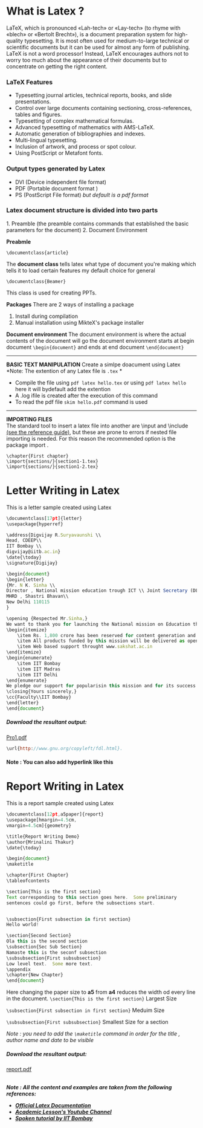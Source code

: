 <h1>What is Latex ?</h1>

LaTeX, which is pronounced «Lah-tech» or «Lay-tech» (to rhyme with «blech» or «Bertolt Brecht»),
is a document preparation system for high-quality typesetting. It is most often used for medium-to-large technical or 
scientific documents but it can be used for almost any form of publishing.
LaTeX is not a word processor! Instead, LaTeX encourages authors not to worry too much about the appearance of their documents 
but to concentrate on getting the right content.

<h3>LaTeX Features</h3>

- Typesetting journal articles, technical reports, books, and slide presentations.
- Control over large documents containing sectioning, cross-references, tables and figures.
- Typesetting of complex mathematical formulas.
- Advanced typesetting of mathematics with AMS-LaTeX.
- Automatic generation of bibliographies and indexes.
- Multi-lingual typesetting.
- Inclusion of artwork, and process or spot colour.
- Using PostScript or Metafont fonts.

<h3>Output types generated by Latex</h3>

- DVI (Device independent file format)
- PDF (Portable document format )
- PS  (PostScript File format)
*but default is a pdf format*

<h3>Latex document structure is divided into two parts</h3>
1. Preamble (the preamble contains commands that established the basic parameters for the document)
2. Document Environment

**Preabmle**

```
\documentclass{article}
```
 The **document class** tells latex what type of document you're making which tells it to load  certain features my default choice for general
 
```
\documentclass{Beamer}
```
This class is used for creating PPTs.

**Packages**
There are 2 ways of installing a package
1. Install during compilation 
2. Manual installation using MikteX's package installer


**Document environment**
The document environment is where the actual contents of the document will go the document environment starts at begin document ```\begin{document}```
and ends at end document ```\end{document}```

<hr>

**BASIC TEXT MANIPULATION**
Create a simlpe doacument using Latex
*Note: The extention of any Latex file is ```.tex``` *
- Compile the file using ```pdf latex hello.tex``` or using  ```pdf latex hello``` here it will bydefault add the extention
- A .log ifile is created after the execution of this command
- To read the pdf file ```skim hello.pdf``` command is used
<hr>

**IMPORTING FILES**
<br>
The standard tool to insert a latex file into another are \input and \include<a href = "https://sharelatex.psi.ch/learn/Management_in_a_large_project#Reference_guide">   (see the reference guide)</a>, but these are prone to errors if nested file importing is needed. For this reason the recommended option is the package import .


```
\chapter{First chapter}
\import{sections/}{section1-1.tex}
\import{sections/}{section1-2.tex}
```

<h1>Letter Writing in Latex </h1>
This is a letter sample created using Latex

```js
\documentclass[17pt]{letter}
\usepackage{hyperref}

\address{Digvijay R.Suryavaunshi \\
Head, CDEEP\\
IIT Bombay \\
digvijay@iitb.ac.in}
\date{\today}
\signature{Digijay}

\begin{document}
\begin{letter}
{Mr. N K. Sinha \\
Director , National mission education trough ICT \\ Joint Secretary (DL/T)\\
MHRD , Shastri Bhavan\\
New Delhi 110115
}

\opening {Respected Mr.Sinha,}
We want to thank you for launching the National mission on Education through ICT, with an outlay of Rs. 4,600 crore (\$ 1 billion), to improve the levels of education in India. We are delighted by its excellent features:
\begin{itemize}
    \item Rs. 1,800 crore has been reserved for content generation and the rest to establish and connectivity in all 20,000 colleges and 200 univercities.
    \item All products funded by this mission will be delivered as open source.
    \item Web based support throught www.sakshat.ac.in
\end{itemize}
\begin{enumerate}
    \item IIT Bombay
    \item IIT Madras
    \item IIT Delhi
\end{enumerate}
We pledge our support for popularisin this mission and for its success. Regards.
\closing{Yours sincerely,}
\cc{Faculty\\IIT Bombay}
\end{letter}
\end{document}
```

<h5>Download the resultant output: </h5>

[Pro1.pdf](https://github.com/CODEX108/Blogs/files/9300203/Pro1.pdf)


```js
\url{http://www.gnu.org/copyleft/fdl.html}.
```
<h4>Note : You can also add hyperlink like this</h4>

<h1>Report Writing in Latex </h1>
This is a report sample created using Latex

```js
\documentclass[12pt,a5paper]{report}
\usepackage[hmargin=4.5cm,
vmargin=4.5cm]{geometry}

\title{Report Writing Demo}
\author{Mrinalini Thakur}
\date{\today}

\begin{document}
\maketitle

\chapter{First Chapter}
\tableofcontents

\section{This is the first section}
Text corresponding to this section goes here.  Some preliminary
sentences could go first, before the subsections start. 


\subsection{First subsection in first section}
Hello world!

\section{Second Section}
Ola this is the second section
\subsection{Sec Sub Section}
Namaste this is the seconf subsection
\subsubsection{First subsubsection}
Low level text.  Some more text.
\appendix
\chapter{New Chapter}
\end{document}
```
Here changing the paper size to **a5** from **a4** reduces the width od every line in the document.
```\section{This is the first section}``` Largest Size

```\subsection{First subsection in first section}``` Meduim Size

```\subsubsection{First subsubsection}``` Smallest Size for a section

*Note : you need to add the ```\maketitle``` command in order for the title , author name and date to be visible*

<h5>Download the resultant output: </h5>

[report.pdf](https://github.com/CODEX108/Blogs/files/9300518/report.pdf)


<br>
<b><i>Note : All the content and examples are taken from the following references:  <i><b><br>
 <ul>
  <li> <a href = "https://www.latex-project.org/" >Official Latex Documentation</a><br></li>
<li> <a href = "https://www.youtube.com/watch?v=fCzF5gDy60g&t=2113s">Academic Lesson's Youtube Channel</a><br></li>
<li> <a href ="https://spoken-tutorial.org/">Spoken tutorial by IIT Bombay</a></li>
 </ul>
 
 
